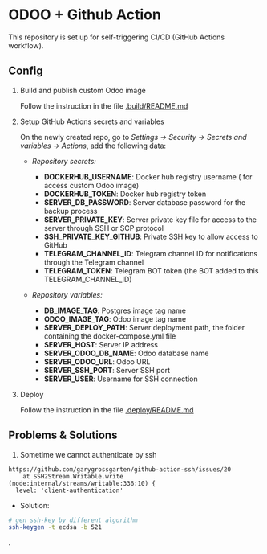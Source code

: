 
# ODOO + Github Action

This repository is set up for self-triggering CI/CD (GitHub Actions workflow).

## Config

1. Build and publish custom Odoo image

    Follow the instruction in the file [.build/README.md](.build/README.md)

1. Setup GitHub Actions secrets and variables

    On the newly created repo, go to *Settings -> Security -> Secrets and variables -> Actions*, add the following data:
    - *Repository secrets:*
        - **DOCKERHUB_USERNAME**: Docker hub registry username ( for access custom Odoo image)
        - **DOCKERHUB_TOKEN**: Docker hub registry token
        - **SERVER_DB_PASSWORD**: Server database password for the backup process
        - **SERVER_PRIVATE_KEY**: Server private key file for access to the server through SSH or SCP protocol
        - **SSH_PRIVATE_KEY_GITHUB**: Private SSH key to allow access to GitHub
        - **TELEGRAM_CHANNEL_ID**: Telegram channel ID for notifications through the Telegram channel
        - **TELEGRAM_TOKEN**: Telegram BOT token (the BOT added to this TELEGRAM_CHANNEL_ID)

    - *Repository variables:*
        - **DB_IMAGE_TAG**: Postgres image tag name
        - **ODOO_IMAGE_TAG**: Odoo image tag name
        - **SERVER_DEPLOY_PATH**: Server deployment path, the folder containing the docker-compose.yml file
        - **SERVER_HOST**: Server IP address
        - **SERVER_ODOO_DB_NAME**: Odoo database name
        - **SERVER_ODOO_URL**: Odoo URL
        - **SERVER_SSH_PORT**: Server SSH port
        - **SERVER_USER**: Username for SSH connection

1. Deploy

    Follow the instruction in the file [.deploy/README.md](.deploy/README.md)

## Problems & Solutions

1. Sometime we cannot authenticate by ssh

```shell
https://github.com/garygrossgarten/github-action-ssh/issues/20
    at SSH2Stream.Writable.write (node:internal/streams/writable:336:10) {
  level: 'client-authentication'
```

- Solution:

```bash
# gen ssh-key by different algorithm
ssh-keygen -t ecdsa -b 521
```

.
